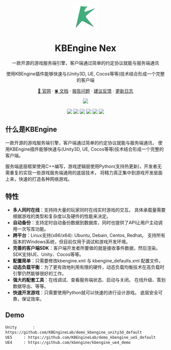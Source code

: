 

<div align="center">
<img alt="SwanLab" src="https://github.com/KBEngineLab/KBEngineNexMaterials/blob/main/images/kbenexlogo.png?raw=true" width="80" height="80" style="margin-top:20px;">


<h1>KBEngine Nex</h1>

一款开源的游戏服务端引擎，客户端通过简单的约定协议就能与服务端通讯

使用KBEngine插件能够快速与(Unity3D, UE, Cocos等等)技术结合形成一个完整的客户端


<a href="https://www.kbelab.com/">🎨 官网</a> · <a href="https://api.kbelab.com/">🍀 文档</a> · <a href="https://github.com/KBEngineLab/KBEngine-Nex/issues">报告问题</a> · <a href="https://github.com/KBEngineLab/KBEngine-Nex/discussions/categories/ideas">建议反馈</a> · <a href="UPDATE.md">更新日志</a>


[![][qq1-shield]][qq1-link]

[![][build-status-shield]][build-status-link] [![][release-shield]][release-link] [![][dockerhub-shield]][dockerhub-link] [![][last-commit-shield]][last-commit-shield-link] [![][github-issues-shield]][github-issues-shield-link] [![][github-stars-shield]][github-stars-link]

</div>


## 什么是KBEngine

一款开源的游戏服务端引擎，客户端通过简单的约定协议就能与服务端通讯， 使用KBEngine插件能够快速与(Unity3D, UE, Cocos等等)技术结合形成一个完整的客户端。 

服务端底层框架使用C++编写，游戏逻辑层使用Python(支持热更新)，开发者无需重复的实现一些游戏服务端通用的底层技术， 将精力真正集中到游戏开发层面上来，快速的打造各种网络游戏。

## 特性

- **多人同时在线**：支持持大量的玩家同时在线实时游戏的交互。 具体承载量需要根据游戏的类型和复杂度以及硬件的性能来决定。
- **自动备份**：支持定时自动备份数据到数据库，同时也提供了API让用户主动调用一次写库功能。
- **跨平台**：Linux支持(x86/x64): Ubuntu, Debain, Centos, Redhat。 支持所有版本的Windows系统，但目前仅用于调试和游戏开发环境。
- **完善的客户端SDK**：客户端开发者所要做的就是接收事件数据，然后渲染。 SDK支持UE、Unity、Cocos等等。
- **配置简单**：只需要修改kbengine.xml 与 kbengine_defaults.xml 配置文件。
- **动态负载平衡**：为了更有效地利用有限的硬件，动态负载均衡技术在高负载时引擎仍然能够很好的工作。
- **强大的配套工具**：在线调试、查看服务端状态、启动与关闭。 在线升级、策划数据导出、等等。
- **快速开发游戏**：只需要使用Python就可以快速的进行设计游戏。 底层安全可靠，保证效率。


## Demo

	Unity		: https://github.com/KBEngineLab/demo_kbengine_unity3d_default
	UE5		: https://github.com/KBEngineLab/demo_kbengine_ue5_default
	UE4		: https://github.com/kbengine/kbengine_ue4_demo
	
<!-- Cocos2d_js	: https://github.com/kbengine/kbengine_cocos2d_js_demo -->
<!-- Godot Engine	: https://github.com/krogank9/kbe_godot_demo -->





[build-status-shield]: https://ci.appveyor.com/api/projects/status/aij7ox4twu53v3v0/branch/master?svg=true
[build-status-link]: https://ci.appveyor.com/project/KBEngineLab/kbengine-nex/branch/master

[release-shield]: https://img.shields.io/github/v/release/KBEngineLab/KBEngine-Nex?color=3eaf7c&labelColor=black&logo=github&style=flat-square
[release-link]: https://github.com/KBEngineLab/KBEngine-Nex/releases


[last-commit-shield]: https://img.shields.io/github/last-commit/KBEngineLab/KBEngine-Nex?color=c4f042&labelColor=black&style=flat-square
[last-commit-shield-link]: https://github.com/KBEngineLab/KBEngine-Nex/commits/master/


[dockerhub-shield]: https://img.shields.io/docker/v/kbenginelab/kbengine-nex?color=369eff&label=docker&labelColor=black&logoColor=white&style=flat-square
[dockerhub-link]: https://hub.docker.com/r/kbenginelab/kbengine-nex/tags


[github-stars-shield]: https://img.shields.io/github/stars/KBEngineLab/KBEngine-Nex?labelColor&style=flat-square&color=ffcb47
[github-stars-link]: https://github.com/KBEngineLab/KBEngine-Nex


[github-issues-shield]: https://img.shields.io/github/issues/KBEngineLab/KBEngine-Nex?labelColor=black&style=flat-square&color=ff80eb
[github-issues-shield-link]: https://github.com/KBEngineLab/KBEngine-Nex/issues


[qq1-shield]: https://img.shields.io/badge/QQ交流①群-150506969-3eaf7c
[qq1-link]: https://qm.qq.com/q/IuzGOBQqK4


